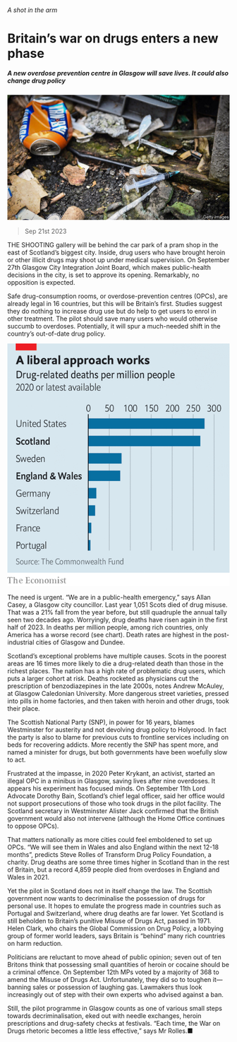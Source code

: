 ###### A shot in the arm

# Britain’s war on drugs enters a new phase 

##### A new overdose prevention centre in Glasgow will save lives. It could also change drug policy 

![image](images/20230923_BRP505.jpg) 

> Sep 21st 2023 

THE SHOOTING gallery will be behind the car park of a pram shop in the east of Scotland’s biggest city. Inside, drug users who have brought heroin or other illicit drugs may shoot up under medical supervision. On September 27th Glasgow City Integration Joint Board, which makes public-health decisions in the city, is set to approve its opening. Remarkably, no opposition is expected.

Safe drug-consumption rooms, or overdose-prevention centres (OPCs), are already legal in 16 countries, but this will be Britain’s first. Studies suggest they do nothing to increase drug use but do help to get users to enrol in other treatment. The pilot should save many users who would otherwise succumb to overdoses. Potentially, it will spur a much-needed shift in the country’s out-of-date drug policy.

![image](images/20230923_BRC666.png) 


The need is urgent. “We are in a public-health emergency,” says Allan Casey, a Glasgow city councillor. Last year 1,051 Scots died of drug misuse. That was a 21% fall from the year before, but still quadruple the annual tally seen two decades ago. Worryingly, drug deaths have risen again in the first half of 2023. In deaths per million people, among rich countries, only America has a worse record (see chart). Death rates are highest in the post-industrial cities of Glasgow and Dundee. 

Scotland’s exceptional problems have multiple causes. Scots in the poorest areas are 16 times more likely to die a drug-related death than those in the richest places. The nation has a high rate of problematic drug users, which puts a larger cohort at risk. Deaths rocketed as physicians cut the prescription of benzodiazepines in the late 2000s, notes Andrew McAuley, at Glasgow Caledonian University. More dangerous street varieties, pressed into pills in home factories, and then taken with heroin and other drugs, took their place. 

The Scottish National Party (SNP), in power for 16 years, blames Westminster for austerity and not devolving drug policy to Holyrood. In fact the party is also to blame for previous cuts to frontline services including on beds for recovering addicts. More recently the SNP has spent more, and named a minister for drugs, but both governments have been woefully slow to act. 

Frustrated at the impasse, in 2020 Peter Krykant, an activist, started an illegal OPC in a minibus in Glasgow, saving lives after nine overdoses. It appears his experiment has focused minds. On September 11th Lord Advocate Dorothy Bain, Scotland’s chief legal officer, said her office would not support prosecutions of those who took drugs in the pilot facility. The Scotland secretary in Westminster Alister Jack confirmed that the British government would also not intervene (although the Home Office continues to oppose OPCs). 

That matters nationally as more cities could feel emboldened to set up OPCs. “We will see them in Wales and also England within the next 12-18 months”, predicts Steve Rolles of Transform Drug Policy Foundation, a charity. Drug deaths are some three times higher in Scotland than in the rest of Britain, but a record 4,859 people died from overdoses in England and Wales in 2021.

Yet the pilot in Scotland does not in itself change the law. The Scottish government now wants to decriminalise the possession of drugs for personal use. It hopes to emulate the progress made in countries such as Portugal and Switzerland, where drug deaths are far lower. Yet Scotland is still beholden to Britain’s punitive Misuse of Drugs Act, passed in 1971. Helen Clark, who chairs the Global Commission on Drug Policy, a lobbying group of former world leaders, says Britain is “behind” many rich countries on harm reduction.

Politicians are reluctant to move ahead of public opinion; seven out of ten Britons think that possessing small quantities of heroin or cocaine should be a criminal offence. On September 12th MPs voted by a majority of 368 to amend the Misuse of Drugs Act. Unfortunately, they did so to toughen it—banning sales or possession of laughing gas. Lawmakers thus look increasingly out of step with their own experts who advised against a ban.

Still, the pilot programme in Glasgow counts as one of various small steps towards decriminalisation, eked out with needle exchanges, heroin prescriptions and drug-safety checks at festivals. “Each time, the War on Drugs rhetoric becomes a little less effective,” says Mr Rolles.■


